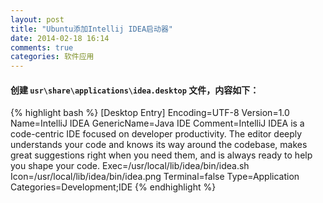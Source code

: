 ```yaml
---
layout: post
title: "Ubuntu添加Intellij IDEA启动器"
date: 2014-02-18 16:14
comments: true
categories: 软件应用
---
```


#### 创建 `usr\share\applications\idea.desktop` 文件，内容如下：
{% highlight bash %}
[Desktop Entry]
Encoding=UTF-8
Version=1.0
Name=IntelliJ IDEA
GenericName=Java IDE
Comment=IntelliJ IDEA is a code-centric IDE focused on developer productivity. The editor deeply understands your code and knows its way around the codebase, makes great suggestions right when you need them, and is always ready to help you shape your code.
Exec=/usr/local/lib/idea/bin/idea.sh
Icon=/usr/local/lib/idea/bin/idea.png
Terminal=false
Type=Application
Categories=Development;IDE
{% endhighlight %}
